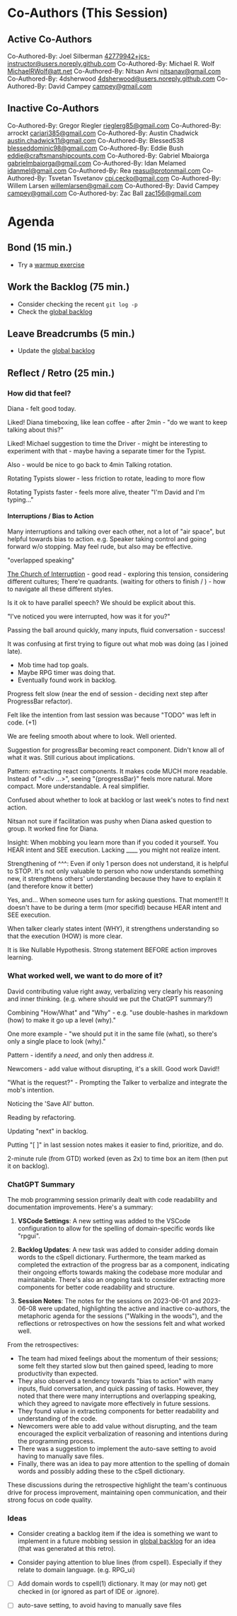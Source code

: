 # Co-Authors (This Session)

## Active Co-Authors

Co-Authored-By: Joel Silberman <42779942+jcs-instructor@users.noreply.github.com>
Co-Authored-By: Michael R. Wolf <MichaelRWolf@att.net>
Co-Authored-By: Nitsan Avni <nitsanav@gmail.com>
Co-Authored-By: 4dsherwood <4dsherwood@users.noreply.github.com>
Co-Authored-By: David Campey <campey@gmail.com>

## Inactive Co-Authors

Co-Authored-By: Gregor Riegler <rieglerg85@gmail.com>
Co-Authored-By: arrockt <cariari385@gmail.com>
Co-Authored-By: Austin Chadwick <austin.chadwick11@gmail.com>
Co-Authored-By: Blessed538 <blesseddominic98@gmail.com>
Co-Authored-By: Eddie Bush <eddie@craftsmanshipcounts.com>
Co-Authored-By: Gabriel Mbaiorga <gabrielmbaiorga@gmail.com>
Co-Authored-By: Idan Melamed <idanmel@gmail.com>
Co-Authored-By: Rea <reasu@protonmail.com>
Co-Authored-By: Tsvetan Tsvetanov <cpi.cecko@gmail.com>
Co-Authored-By: Willem Larsen <willemlarsen@gmail.com>
Co-Authored-By: David Campey <campey@gmail.com>
Co-Authored-by: Zac Ball <zac156@gmail.com>

# Agenda

## Bond (15 min.)

-   Try a [warmup exercise](../docs/warmup-exercises.md)

## Work the Backlog (75 min.)

-   Consider checking the recent `git log -p`
-   Check the [global backlog](../docs/backlog.md)

## Leave Breadcrumbs (5 min.)

-   Update the [global backlog](../docs/backlog.md)

## Reflect / Retro (25 min.)

### How did that feel?

Diana - felt good today.

Liked! Diana timeboxing, like lean coffee - after 2min - "do we want to keep talking about this?"

Liked! Michael suggestion to time the Driver - might be interesting to experiment with that - maybe having a separate timer for the Typist.

Also - would be nice to go back to 4min Talking rotation.

Rotating Typists slower - less friction to rotate, leading to more flow

Rotating Typists faster - feels more alive, theater "I'm David and I'm typing..."

#### Interruptions / Bias to Action

Many interruptions and talking over each other, not a lot of "air space", but helpful towards bias to action. e.g. Speaker taking control and going forward w/o stopping. May feel rude, but also may be effective.

"overlapped speaking"

[The Church of Interruption](https://sambleckley.com/writing/church-of-interruption.html) - good read - exploring this tension, considering different cultures; There're quadrants. (waiting for others to finish / ) - how to navigate all these different styles.

Is it ok to have parallel speech? We should be explicit about this.

"I've noticed you were interrupted, how was it for you?"

Passing the ball around quickly, many inputs, fluid conversation - success!

It was confusing at first trying to figure out what mob was doing (as I joined late).

-   Mob time had top goals.
-   Maybe RPG timer was doing that.
-   Eventually found work in backlog.

Progress felt slow (near the end of session - deciding next step after ProgressBar refactor).

Felt like the intention from last session was <good> because "TODO" was left in code. (+1)

We are feeling smooth about where to look. Well oriented.

Suggestion for progressBar becoming react component. Didn't know all of what it was. Still curious about implications.

Pattern: extracting react components. It makes code MUCH more readable. Instead of "<div ...>", seeing "{progressBar}" feels more natural. More compact. More understandable. A real simplifier.

Confused about whether to look at backlog or last week's notes to find next action.

Nitsan not sure if facilitation was pushy when Diana asked question to group. It worked fine for Diana.

Insight: When mobbing you learn more than if you coded it yourself. You HEAR intent and SEE execution. Lacking \_\_\_\_ you might not realize intent.

Strengthening of ^^^: Even if only 1 person does not understand, it is helpful to STOP. It's not only valuable to person who now understands something new, it strengthens others' understanding because they have to explain it (and therefore know it better)

Yes, and... When someone uses turn for asking questions. That moment!!! It doesn't have to be during a term (mor specifid) because HEAR intent and SEE execution.

When talker clearly states intent (WHY), it strengthens understanding so that the execution (HOW) is more clear.

It is like Nullable Hypothesis. Strong statement BEFORE action improves learning.

### What worked well, we want to do more of it?

David contributing value right away, verbalizing very clearly his reasoning and inner thinking. (e.g. where should we put the ChatGPT summary?)

Combining "How/What" and "Why" - e.g. "use double-hashes in markdown (how) to make it go up a level (why)."

One more example - "we should put it in the same file (what), so there's only a single place to look (why)."

Pattern - identify a _need_, and only then address _it_.

Newcomers - add value without disrupting, it's a skill. Good work David!!

"What is the request?" - Prompting the Talker to verbalize and integrate the mob's intention.

Noticing the 'Save All' button.

Reading by refactoring.

Updating "next" in backlog.

Putting "[ ]" in last session notes makes it easier to find, prioritize, and do.

2-minute rule (from GTD) worked (even as 2x) to time box an item (then put it on backlog).

### ChatGPT Summary

The mob programming session primarily dealt with code readability and documentation improvements. Here's a summary:

1. **VSCode Settings**: A new setting was added to the VSCode configuration to allow for the spelling of domain-specific words like "rpgui".

2. **Backlog Updates**: A new task was added to consider adding domain words to the cSpell dictionary. Furthermore, the team marked as completed the extraction of the progress bar as a component, indicating their ongoing efforts towards making the codebase more modular and maintainable. There's also an ongoing task to consider extracting more components for better code readability and structure.

3. **Session Notes**: The notes for the sessions on 2023-06-01 and 2023-06-08 were updated, highlighting the active and inactive co-authors, the metaphoric agenda for the sessions ("Walking in the woods"), and the reflections or retrospectives on how the sessions felt and what worked well.

From the retrospectives:

-   The team had mixed feelings about the momentum of their sessions; some felt they started slow but then gained speed, leading to more productivity than expected.
-   They also observed a tendency towards "bias to action" with many inputs, fluid conversation, and quick passing of tasks. However, they noted that there were many interruptions and overlapping speaking, which they agreed to navigate more effectively in future sessions.
-   They found value in extracting components for better readability and understanding of the code.
-   Newcomers were able to add value without disrupting, and the team encouraged the explicit verbalization of reasoning and intentions during the programming process.
-   There was a suggestion to implement the auto-save setting to avoid having to manually save files.
-   Finally, there was an idea to pay more attention to the spelling of domain words and possibly adding these to the cSpell dictionary.

These discussions during the retrospective highlight the team's continuous drive for process improvement, maintaining open communication, and their strong focus on code quality.

### Ideas

-   Consider creating a backlog item if the idea is something we want to implement in a future mobbing session in [global backlog](../docs/backlog.md)
    for an idea (that was generated at this retro).

-   Consider paying attention to blue lines (from cspell). Especially if they relate to domain language. (e.g. RPG_ui)

-   [ ] Add domain words to cspell(1) dictionary. It may (or may not) get checked in (or ignored as part of IDE or .ignore).

-   [ ] auto-save setting, to avoid having to manually save files
